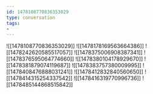 ```yaml
---
id: 1478108770836353029
type: conversation
tags:
- 
---
```

![[1478108770836353029]]
![[1478178169563664386]]
![[1478242620585517057]]
![[1478375006908387341]]
![[1478376595064774660]]
![[1478380104178929670]]
![[1478381879074119687]]
![[1478383757380009995]]
![[1478408476888031241]]
![[1478412832840560650]]
![[1478414315254337542]]
![[1478416319770996736]]
![[1478485144868515842]]

